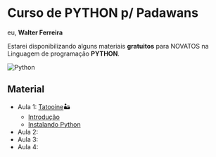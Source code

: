 # Curso de PYTHON p/ Padawans
eu, **Walter Ferreira**

Estarei disponibilizando alguns materiais **gratuitos** para NOVATOS na Linguagem de programação **PYTHON**.



![Python](https://github.com/FerreiraWalter/Python-Padawan/blob/main/Aula%201/imagem_2020-12-17_220117%20(1).png)


## Material
* Aula 1: [Tatooine](https://github.com/FerreiraWalter/Python-Padawan/tree/main/Aula%201)🏜️
  * [Introdução](https://github.com/FerreiraWalter/Python-Padawan/blob/main/Aula%201/1-Introdução.pdf)
  *  [Instalando Python](https://github.com/FerreiraWalter/Python-Padawan/blob/main/Aula%201/2-Instalando_Python.pdf)
* Aula 2:
* Aula 3:
* Aula 4:
